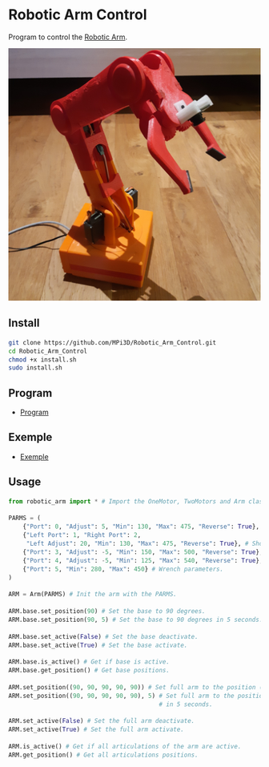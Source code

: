 # Robotic Arm Control

Program to control the [Robotic Arm](https://github.com/MPi3D/Robotic_Arm).

[![Robotic Arm](/robotic_arm.jpg)](https://github.com/MPi3D/Robotic_Arm)

## Install

```bash
git clone https://github.com/MPi3D/Robotic_Arm_Control.git
cd Robotic_Arm_Control
chmod +x install.sh
sudo install.sh
```

## Program

+ [Program](/robotic_arm.py)

## Exemple

+ [Exemple](/exemple.py)

## Usage

```python
from robotic_arm import * # Import the OneMotor, TwoMotors and Arm class.

PARMS = (
    {"Port": 0, "Adjust": 5, "Min": 130, "Max": 475, "Reverse": True}, # Base parameters.
    {"Left Port": 1, "Right Port": 2,
     "Left Adjust": 20, "Min": 130, "Max": 475, "Reverse": True}, # Shoulder parameters.
    {"Port": 3, "Adjust": -5, "Min": 150, "Max": 500, "Reverse": True}, # Elbow parameters.
    {"Port": 4, "Adjust": -5, "Min": 125, "Max": 540, "Reverse": True}, # Wrist parameters.
    {"Port": 5, "Min": 280, "Max": 450} # Wrench parameters.
)

ARM = Arm(PARMS) # Init the arm with the PARMS.

ARM.base.set_position(90) # Set the base to 90 degrees.
ARM.base.set_position(90, 5) # Set the base to 90 degrees in 5 seconds.

ARM.base.set_active(False) # Set the base deactivate.
ARM.base.set_active(True) # Set the base activate.

ARM.base.is_active() # Get if base is active.
ARM.base.get_position() # Get base positions.

ARM.set_position((90, 90, 90, 90, 90)) # Set full arm to the position (90, 90, 90, 90, 90).
ARM.set_position((90, 90, 90, 90, 90), 5) # Set full arm to the position (90, 90, 90, 90, 90)
                                          # in 5 seconds.

ARM.set_active(False) # Set the full arm deactivate.
ARM.set_active(True) # Set the full arm activate.

ARM.is_active() # Get if all articulations of the arm are active.
ARM.get_position() # Get all articulations positions.
```
